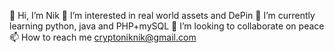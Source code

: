 👋 Hi, I’m Nik
👀 I’m interested in real world assets and DePin
🌱 I’m currently learning python, java and PHP+mySQL
💞️ I’m looking to collaborate on peace
📫 How to reach me cryptoniknik@gmail.com
